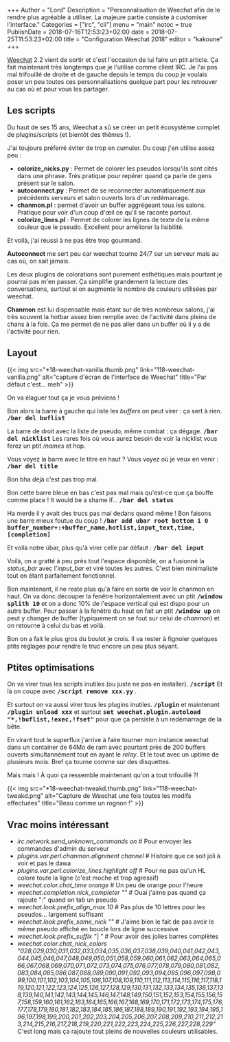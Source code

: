 +++
Author = "Lord"
Description = "Personnalisation de Weechat afin de le rendre plus agréable à utiliser. La majeure partie consiste à customiser l'interface."
Categories = ["irc", "cli"]
menu = "main"
notoc = true
PublishDate = 2018-07-16T12:53:23+02:00
date = 2018-07-25T11:53:23+02:00
title = "Configuration Weechat 2018"
editor = "kakoune"
+++

[Weechat](https://weechat.org/) 2.2 vient de sortir et c'est l'occasion de lui faire un ptit article.
Ça fait maintenant très longtemps que je l'utilise comme client IRC.
Je l'ai pas mal trifouillé de droite et de gauche depuis le temps du coup je voulais poser un peu toutes ces personnalisations quelque part pour les retrouver au cas où et pour vous les partager.

## Les scripts
Du haut de ses 15 ans, Weechat a sû se créer un petit écosystème complet de plugins/scripts (et bientôt des thêmes !).

J'ai toujours préferré éviter de trop en cumuler.
Du coup j'en utilise assez peu :

  - **colorize_nicks.py** : Permet de colorer les pseudos lorsqu'ils sont cités dans une phrase. Très pratique pour repérer quand ça parle de gens présent sur le salon.
  - **autoconnect.py** : Permet de se reconnecter automatiquement aux précédents serveurs et salon ouverts lors d'un redémarrage.
  - **chanmon.pl** : permet d'avoir un buffer aggrégeant tous les salons. Pratique pour voir d'un coup d'œil ce qu'il se raconte partout.
  - **colorize_lines.pl** : Permet de colorer les lignes de texte de la même couleur que le pseudo. Excellent pour améliorer la lisibilité.

Et voilà, j'ai réussi à ne pas être trop gourmand.

**Autoconnect** me sert peu car weechat tourne 24/7 sur un serveur mais au cas où, on sait jamais.

Les deux plugins de colorations sont purement esthétiques mais pourtant je pourrai pas m'en passer.
Ça simplifie grandement la lecture des conversations, surtout si on augmente le nombre de couleurs utilisées par weechat.

**Chanmon** est lui dispensable mais étant sur de très nombreux salons, j'ai très souvent la hotbar assez bien remplie avec de l'activité dans pleins de chans à la fois.
Ça me permet de ne pas aller dans un buffer où il y a de l'activité pour rien.

## Layout
{{< img src="*18-weechat-vanilla.thumb.png" link="118-weechat-vanilla.png" alt="capture d'écran de l'interface de Weechat" title="Par défaut c'est… meh" >}}

On va élaguer tout ça je vous préviens !

Bon alors la barre à gauche qui liste les *buffers* on peut virer : ça sert à rien.
**<samp>/bar del buflist</samp>**

La barre de droit avec la liste de pseudo, même combat : ça dégage.
**<samp>/bar del nicklist</samp>**
Les rares fois où vous aurez besoin de voir la nicklist vous ferez un ptit */names* et hop.

Vous voyez la barre avec le titre en haut ?
Vous voyez où je veux en venir :
**<samp>/bar del title</samp>**

Bon bha déjà c'est pas trop mal.

Bon cette barre bleue en bas c'est pas mal mais qu'est-ce que ça bouffe comme place !
It would be a shame if…
**<samp>/bar del status</samp>**

Ha merde il y avait des trucs pas mal dedans quand même !
Bon faisons une barre mieux foutue du coup !
**<samp>/bar add ubar root bottom 1 0 buffer_number+:+buffer_name,hotlist,input_text,time,[completion]</samp>**

Et voilà notre übar, plus qu'à virer celle par défaut :
**<samp>/bar del input</samp>**

Voilà, on a gratté à peu près tout l'espace disponible, on a fusionné la *status_bar* avec l'*input_bar* et viré toutes les autres.
C'est bien minimaliste tout en étant parfaitement fonctionnel.

Bon maintenant, il ne reste plus qu'à faire en sorte de voir le chanmon en haut.
On va donc découper la fenêtre horizontalement avec un ptit **<samp>/window splith 10</samp>** et on a donc 10% de l'espace vertical qui est dispo pour un autre buffer.
Pour passer à la fenêtre du haut on fait un ptit **<samp>/window up</samp>** on peut y changer de buffer (typiquement on se fout sur celui de *chanmon*) et on retourne à celui du bas et voilà.

Bon on a fait le plus gros du boulot je crois.
Il va rester à fignoler quelques ptits réglages pour rendre le truc encore un peu plus séyant.

## Ptites optimisations
On va virer tous les scripts inutiles (ou juste ne pas en installer).
**<samp>/script</samp>**
Et là on coupe avec **<samp>/script remove xxx.yy</samp>** .

Et surtout on va aussi virer tous les plugins inutiles.
**<samp>/plugin</samp>**
et maintenant **<samp>/plugin unload xxx</samp>** et surtout **<samp>set weechat.plugin.autoload "*,!buflist,!exec,!fset"</samp>** pour que ça persiste à un redémarrage de la bête.

En virant tout le superflux j'arrive à faire tourner mon instance weechat dans un container de 64Mo de ram avec pourtant près de 200 buffers ouverts simultannément tout en ayant le *relay*.
Et le tout avec un uptime de plusieurs mois.
Bref ça tourne comme sur des disquettes.

Mais mais !
À quoi ça ressemble maintenant qu'on a tout trifouillé ?!

{{< img src="*18-weechat-tweakd.thumb.png" link="118-weechat-tweakd.png" alt="Capture de Weechat une fois toutes les modifs effectuées" title="Beau comme un rognon !" >}}

## Vrac moins intéressant

  - *irc.network.send_unknown_commands on* # Pour envoyer les commandes d'admin du serveur
  - *plugins.var.perl.chanmon.alignment channel* # Histoire que ce soit joli à voir et pas le dawa
  - *plugins.var.perl.colorize_lines.highlight off* # Pour ne pas qu'un HL colore toute la ligne (c'est moche et trop agressif) 
  - *weechat.color.chat_time orange* # Un peu de orange pour l'heure
  - *weechat.completion.nick_completer ""* # Ouai j'aime pas quand ça rajoute ":" quand on tab un pseudo
  - *weechat.look.prefix_align_max 10* # Pas plus de 10 lettres pour les pseudos… largement suffisant
  - *weechat.look.prefix_same_nick ""* # J'aime bien le fait de pas avoir le même pseudo affiché en boucle lors de ligne successive
  - *weechat.look.prefix_suffix "│"* # Pour avoir des jolies barres complètes
  - *weechat.color.chat_nick_colors "028,029,030,031,032,033,034,035,036,037,038,039,040,041,042,043,044,045,046,047,048,049,050,051,058,059,060,061,062,063,064,065,066,067,068,069,070,071,072,073,074,075,076,077,078,079,080,081,082,083,084,085,086,087,088,089,090,091,092,093,094,095,096,097,098,099,100,101,102,103,104,105,106,107,108,109,110,111,112,113,114,115,116,117,118,119,120,121,122,123,124,125,126,127,128,129,130,131,132,133,134,135,136,137,138,139,140,141,142,143,144,145,146,147,148,149,150,151,152,153,154,155,156,157,158,159,160,161,162,163,164,165,166,167,168,169,170,171,172,173,174,175,176,177,178,179,180,181,182,183,184,185,186,187,188,189,190,191,192,193,194,195,196,197,198,199,200,201,202,203,204,205,206,207,208,209,210,211,212,213,214,215,216,217,218,219,220,221,222,223,224,225,226,227,228,229"* C'est long mais ça rajoute tout pleins de nouvelles couleurs utilisables.
